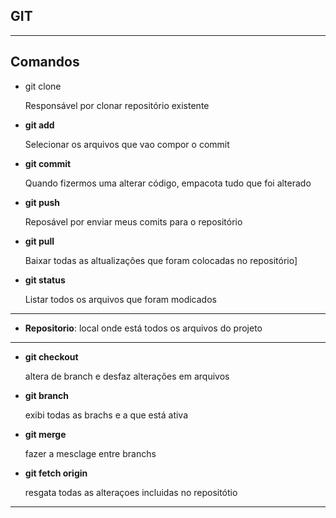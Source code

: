 ## GIT

---

## Comandos

- git clone

  Responsável por clonar repositório existente

- **git add**

  Selecionar os arquivos que vao compor o commit 

- **git commit**

  Quando fizermos uma alterar código, empacota tudo que foi alterado

- **git push**

  Reposável por enviar meus comits para o repositório

- **git pull**

  Baixar todas as altualizações que foram colocadas no repositório]

- **git status**

  Listar todos os arquivos que foram modicados

----

- **Repositorio**: local onde está todos os arquivos do projeto

---

- **git checkout**

  altera de branch e desfaz alterações em arquivos

- **git branch**

  exibi todas as brachs e a que está ativa

- **git merge**

  fazer a mesclage entre branchs

- **git fetch origin**

  resgata todas as alteraçoes incluidas no repositótio

---

